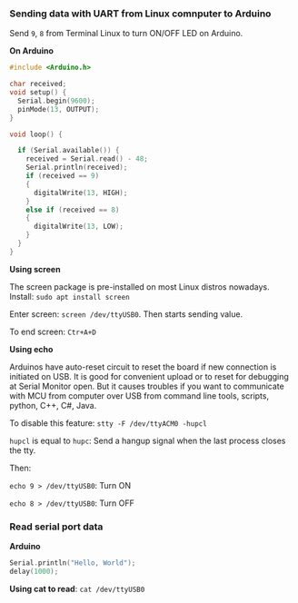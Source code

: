 ### Sending data with UART from Linux comnputer to Arduino

Send ``9``, ``8`` from Terminal Linux to turn ON/OFF LED on Arduino.

**On Arduino**

```c
#include <Arduino.h>

char received;
void setup() {
  Serial.begin(9600);
  pinMode(13, OUTPUT);
}

void loop() {

  if (Serial.available()) {
    received = Serial.read() - 48;
    Serial.println(received);
    if (received == 9)
    {
      digitalWrite(13, HIGH);
    }
    else if (received == 8)
    {
      digitalWrite(13, LOW);
    }
  }
}
```

**Using screen**

The screen package is pre-installed on most Linux distros nowadays. Install: ``sudo apt install screen``

Enter screen: ``screen /dev/ttyUSB0``. Then starts sending value.

To end screen: ``Ctr+A+D``

**Using echo**

Arduinos have auto-reset circuit to reset the board if new connection is initiated on USB. It is good for convenient upload or to reset for debugging at Serial Monitor open. But it causes troubles if you want to communicate with MCU from computer over USB from command line tools, scripts, python, C++, C#, Java.

To disable this feature: ``stty -F /dev/ttyACM0 -hupcl``

``hupcl`` is equal to ``hupc``: Send a hangup signal when the last process closes the tty.

Then:

``echo 9 > /dev/ttyUSB0``: Turn ON

``echo 8 > /dev/ttyUSB0``: Turn OFF

### Read serial port data

**Arduino**

```c
Serial.println("Hello, World");
delay(1000);
```

**Using cat to read**: ``cat /dev/ttyUSB0``
